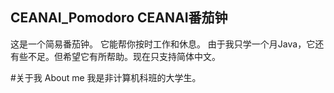 ## CEANAI_Pomodoro CEANAI番茄钟

这是一个简易番茄钟。
它能帮你按时工作和休息。
由于我只学一个月Java，它还有些不足。但希望它有所帮助。现在只支持简体中文。

#关于我 About me
我是非计算机科班的大学生。

